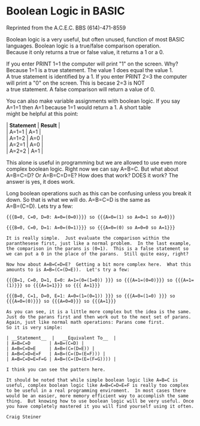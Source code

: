   
  
# Boolean Logic in BASIC  
  
Reprinted from the A.C.E.C. BBS (614)-471-8559  
  
  
Boolean logic is a very useful, but often unused, function of most BASIC languages.  Boolean logic is a true/false comparison operation.  
Because it only returns a true or false value, it returns a 1 or a 0.  
  
If you enter PRINT 1=1 the computer will print "1" on the screen.  Why? Because 1=1 is a true statement. The value 1 does equal the value 1.  
A true statement is identified by a 1.  If you enter PRINT 2=3 the computer will print a "0" on the screen.  This is becase 2=3 is NOT  
a true statement.  A false comparison will return a value of 0.  
  
You can also make variable assignments with boolean logic. If you say A=1=1 then A=1 because 1=1 would return a 1.  A short table  
might be helpful at this point:  
  
| __Statement__ | __Result__ |  
| A=1=1   |   A=1 |  
| A=1=2   |   A=0 |  
| A=2=1   |   A=0 |  
| A=2=2   |   A=1 |  
  
This alone is useful in programming but we are allowed to use even more complex boolean logic.  Right now we can say A=B=C.  But what about  
A=B=C=D?  Or A=B=C=D=E?  How does that work?  DOES it work?  The answer is yes, it does work.  
  
Long boolean operations such as this can be confusing unless you break it down.  So that is what we will do.  A=B=C=D is the same as  
A=B=(C=D).  Lets try a few:  
  
```
{{{B=0, C=0, D=0: A=0=(0=0)}}} so {{{A=0=(1) so A=0=1 so A=0}}}

{{{B=0, C=0, D=1: A=0=(0=1)}}} so {{{A=0=(0) so A=0=0 so A=1}}}

It is really simple.  Just evaluate the comparison within the paranthesese first, just like a normal problem.  In the last example, the comparison in the parans is (0=1).  This is a false statement so we can put a 0 in the place of the parans.  Still quite easy, right?

Now how about A=B=C=D=E?  Getting a bit more complex here.  What this amounts to is A=B=(C=(D=E)).  Let's try a few:

{{{B=1, C=0, D=1, E=0: A=1=(0=(1=0)) }}} so {{{A=1=(0=0)}}} so {{{A=1=(1)}}} so {{{A=1=1}}} so {{{ A=1}}}

{{{B=0, C=1, D=0, E=1: A=0=(1=(0=1)) }}} so {{{A=0=(1=0) }}} so {{{A=0=(0)}}} so {{{A=0=0}}} so {{{A=1}}}

As you can see, it is a little more complex but the idea is the same. Just do the parans first and then work out to the next set of parans.
Again, just like normal math operations: Parans come first.
So it is very simple:

| __Statement__  |   __Equivalent To__  |
| A=B=C=D       | A=B=(C=D) |
| A=B=C=D=E     | A=B=(C=(D=E)) |
| A=B=C=D=E=F   | A=B=(C=(D=(E=F))) |
| A=B=C=D=E=F=G | A=B=(C=(D=(E=(F=G)))) |

I think you can see the pattern here.

It should be noted that while simple boolean logic like A=B=C is useful, complex boolean logic like A=B=C=D=E=F is really too complex to be useful in a real programming enviroment.  In most cases there would be an easier, more memory efficient way to accomplish the same thing.  But knowing how to use boolean logic will be very useful. Once you have completely mastered it you will find yourself using it often.

Craig Steiner

```

